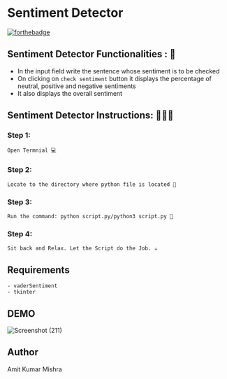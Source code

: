 # <b>Sentiment Detector</b>

[![forthebadge](https://forthebadge.com/images/badges/made-with-python.svg)](https://forthebadge.com)

## Sentiment Detector Functionalities : 🚀

- In the input field write the sentence whose sentiment is to be checked
- On clicking on `check sentiment` button it displays the percentage of neutral, positive and negative sentiments
- It also displays the overall sentiment

## Sentiment Detector Instructions: 👨🏻‍💻

### Step 1:

    Open Termnial 💻

### Step 2:

    Locate to the directory where python file is located 📂

### Step 3:

    Run the command: python script.py/python3 script.py 🧐

### Step 4:

    Sit back and Relax. Let the Script do the Job. ☕

## Requirements

    - vaderSentiment
    - tkinter

## DEMO

![Screenshot (211)](https://user-images.githubusercontent.com/60662775/115137592-9ac8c000-a044-11eb-83fe-84eaeb549283.png)

## Author

Amit Kumar Mishra
